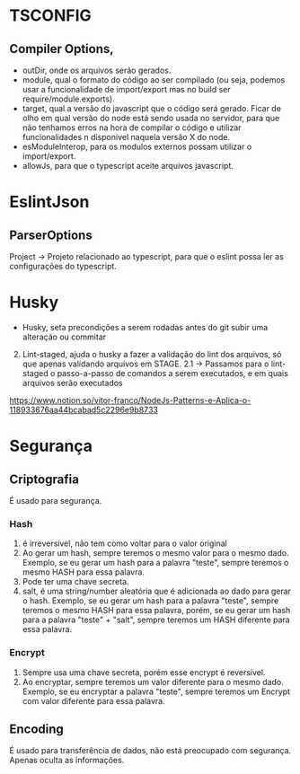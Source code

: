 
# TSCONFIG
## Compiler Options, 
- outDir, onde os arquivos serão gerados.
- module, qual o formato do código ao ser compilado (ou seja, podemos usar a funcionalidade de import/export mas no build ser require/module.exports).
- target, qual a versão do javascript que o código será gerado. Ficar de olho em qual versão do node está sendo usada no servidor, para que não tenhamos erros na hora de compilar o código e utilizar funcionalidades n disponível naquela versão X do node.
- esModuleInterop, para os modulos externos possam utilizar o import/export.
- allowJs, para que o typescript aceite arquivos javascript.

# EslintJson
## ParserOptions
Project -> Projeto relacionado ao typescript, para que o eslint possa ler as configurações do typescript.

# Husky
- Husky, seta precondições a serem rodadas antes do git subir uma alteração ou commitar
2. Lint-staged, ajuda o husky a fazer a validação do lint dos arquivos, só que apenas validando arquivos em STAGE.
2.1 -> Passamos para o lint-staged o passo-a-passo de comandos a serem executados, e em quais arquivos serão executados

https://www.notion.so/vitor-franco/NodeJs-Patterns-e-Aplica-o-118933676aa44bcabad5c2296e9b8733

# Segurança

## Criptografia
É usado para segurança.
### Hash
1. é irreversível, não tem como voltar para o valor original
2. Ao gerar um hash, sempre teremos o mesmo valor para o mesmo dado. Exemplo, se eu gerar um hash para a palavra "teste", sempre teremos o mesmo HASH para essa palavra.
3. Pode ter uma chave secreta.
4. salt, é uma string/number aleatória que é adicionada ao dado para gerar o hash. Exemplo, se eu gerar um hash para a palavra "teste", sempre teremos o mesmo HASH para essa palavra, porém, se eu gerar um hash para a palavra "teste" + "salt", sempre teremos um HASH diferente para essa palavra.

### Encrypt
1. Sempre usa uma chave secreta, porém esse encrypt é reversível.
2. Ao encryptar, sempre teremos um valor diferente para o mesmo dado. Exemplo, se eu encryptar a palavra "teste", sempre teremos um Encrypt com valor diferente para essa palavra.

## Encoding
É usado para transferência de dados, não está preocupado com segurança. Apenas oculta as informações.